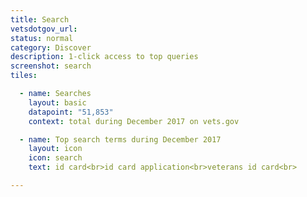 ```yaml
---
title: Search
vetsdotgov_url:
status: normal
category: Discover
description: 1-click access to top queries
screenshot: search
tiles:

  - name: Searches
    layout: basic
    datapoint: "51,853"
    context: total during December 2017 on vets.gov

  - name: Top search terms during December 2017
    layout: icon
    icon: search
    text: id card<br>id card application<br>veterans id card<br>

---
```


